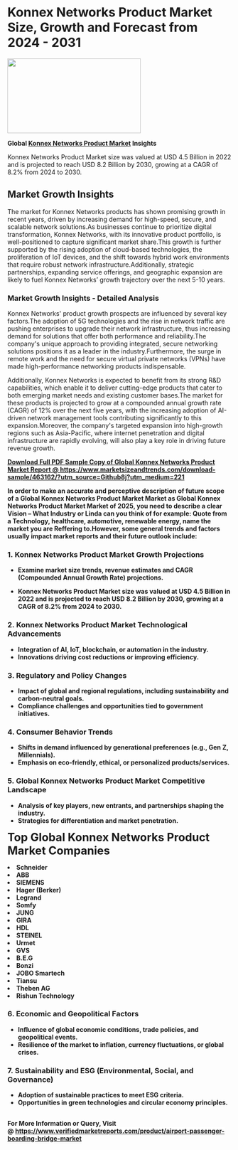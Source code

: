 <H1>Konnex Networks Product Market Size, Growth and Forecast from 2024 - 2031</H1><img class="aligncenter size-medium wp-image-584254" src="https://thirdeyenews.in/wp-content/uploads/2024/09/Global-Market-Research-300x168.jpeg" alt="" width="300" height="168" /><p><strong>Global&nbsp;<a href="https://www.marketsizeandtrends.com/download-sample/463162/?utm_source=Github8j?utm_medium=221">Konnex Networks Product Market</a> Insights</strong></p><p>Konnex Networks Product Market size was valued at USD 4.5 Billion in 2022 and is projected to reach USD 8.2 Billion by 2030, growing at a CAGR of 8.2% from 2024 to 2030.</p><p><h2>Market Growth Insights</h2> <p>The market for Konnex Networks products has shown promising growth in recent years, driven by increasing demand for high-speed, secure, and scalable network solutions.As businesses continue to prioritize digital transformation, Konnex Networks, with its innovative product portfolio, is well-positioned to capture significant market share.This growth is further supported by the rising adoption of cloud-based technologies, the proliferation of IoT devices, and the shift towards hybrid work environments that require robust network infrastructure.Additionally, strategic partnerships, expanding service offerings, and geographic expansion are likely to fuel Konnex Networks’ growth trajectory over the next 5-10 years.</p> <p><strong><a href="#"></a></strong></p> <h3>Market Growth Insights - Detailed Analysis</h3> <p>Konnex Networks' product growth prospects are influenced by several key factors.The adoption of 5G technologies and the rise in network traffic are pushing enterprises to upgrade their network infrastructure, thus increasing demand for solutions that offer both performance and reliability.The company's unique approach to providing integrated, secure networking solutions positions it as a leader in the industry.Furthermore, the surge in remote work and the need for secure virtual private networks (VPNs) have made high-performance networking products indispensable.</p> <p>Additionally, Konnex Networks is expected to benefit from its strong R&D capabilities, which enable it to deliver cutting-edge products that cater to both emerging market needs and existing customer bases.The market for these products is projected to grow at a compounded annual growth rate (CAGR) of 12% over the next five years, with the increasing adoption of AI-driven network management tools contributing significantly to this expansion.Moreover, the company's targeted expansion into high-growth regions such as Asia-Pacific, where internet penetration and digital infrastructure are rapidly evolving, will also play a key role in driving future revenue growth.</p> <p><strong><a href="#"></p><p><span class=""><strong>Download Full PDF Sample Copy of Global Konnex Networks Product Market Report</strong> @ <a href="https://www.marketsizeandtrends.com/download-sample/463162/?utm_source=Github8j?utm_medium=221" target="_blank">https://www.marketsizeandtrends.com/download-sample/463162/?utm_source=Github8j?utm_medium=221</a></span></p><p>In order to make an accurate and perceptive description of future scope of a Global&nbsp;Konnex Networks Product Market Market as Global&nbsp;Konnex Networks Product Market Market of 2025, you need to describe a clear Vision &ndash; What Industry or Linda can you think of for example: Quote from a Technology, healthcare, automotive, renewable energy, name the market you are Reffering to.However, some general trends and factors usually impact market reports and their future outlook include:</p><h3>1.&nbsp;<strong>Konnex Networks Product Market Growth Projections</strong></h3><ul><li>Examine market size trends, revenue estimates and CAGR (Compounded Annual Growth Rate) projections.</li><li><p>Konnex Networks Product Market size was valued at USD 4.5 Billion in 2022 and is projected to reach USD 8.2 Billion by 2030, growing at a CAGR of 8.2% from 2024 to 2030.</p></li></ul><h3>2.&nbsp;<strong>Konnex Networks Product Market Technological Advancements</strong></h3><ul><li>Integration of AI, IoT, blockchain, or automation in the industry.</li><li>Innovations driving cost reductions or improving efficiency.</li></ul><h3>3.&nbsp;<strong>Regulatory and Policy Changes</strong></h3><ul><li>Impact of global and regional regulations, including sustainability and carbon-neutral goals.</li><li>Compliance challenges and opportunities tied to government initiatives.</li></ul><h3>4.&nbsp;<strong>Consumer Behavior Trends</strong></h3><ul><li>Shifts in demand influenced by generational preferences (e.g., Gen Z, Millennials).</li><li>Emphasis on eco-friendly, ethical, or personalized products/services.</li></ul><h3>5.&nbsp;<strong>Global Konnex Networks Product Market Competitive Landscape</strong></h3><ul><li>Analysis of key players, new entrants, and partnerships shaping the industry.</li><li>Strategies for differentiation and market penetration.</li></ul><p data-pm-slice="1 1 []"><span style="color: inherit; font-family: inherit; font-size: 25px;">Top Global Konnex Networks Product Market Companies</span></p><div class="" data-test-id=""><p><li>Schneider</li><li> ABB</li><li> SIEMENS</li><li> Hager (Berker)</li><li> Legrand</li><li> Somfy</li><li> JUNG</li><li> GIRA</li><li> HDL</li><li> STEINEL</li><li> Urmet</li><li> GVS</li><li> B.E.G</li><li> Bonzi</li><li> JOBO Smartech</li><li> Tiansu</li><li> Theben AG</li><li> Rishun Technology</li></p></div><h3>6.&nbsp;<strong>Economic and Geopolitical Factors</strong></h3><ul><li>Influence of global economic conditions, trade policies, and geopolitical events.</li><li>Resilience of the market to inflation, currency fluctuations, or global crises.</li></ul><h3>7.&nbsp;<strong>Sustainability and ESG (Environmental, Social, and Governance)</strong></h3><ul><li>Adoption of sustainable practices to meet ESG criteria.</li><li>Opportunities in green technologies and circular economy principles.</li></ul><h2><strong style="font-size: 14px;">For More Information or Query, Visit @&nbsp;</strong><a style="background-color: #ffffff; font-size: 14px;" href="https://www.marketsizeandtrends.com/report/konnex-networks-product-market/" target="_blank">https://www.verifiedmarketreports.com/product/airport-passenger-boarding-bridge-market</a></h2>